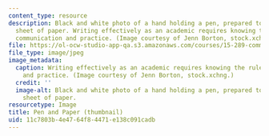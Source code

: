 ```yaml
---
content_type: resource
description: Black and white photo of a hand holding a pen, prepared to write on a
  sheet of paper. Writing effectively as an academic requires knowing the rules of
  communication and practice. (Image courtesy of Jenn Borton, stock.xchng.)
file: https://ol-ocw-studio-app-qa.s3.amazonaws.com/courses/15-289-communication-skills-for-academics-spring-2002/11c7803b4e4764f84471e138c091cadb_15-289s02-th.jpg
file_type: image/jpeg
image_metadata:
  caption: Writing effectively as an academic requires knowing the rules of communication
    and practice. (Image courtesy of Jenn Borton, stock.xchng.)
  credit: ''
  image-alt: Black and white photo of a hand holding a pen, prepared to write on a
    sheet of paper.
resourcetype: Image
title: Pen and Paper (thumbnail)
uid: 11c7803b-4e47-64f8-4471-e138c091cadb
---
```

